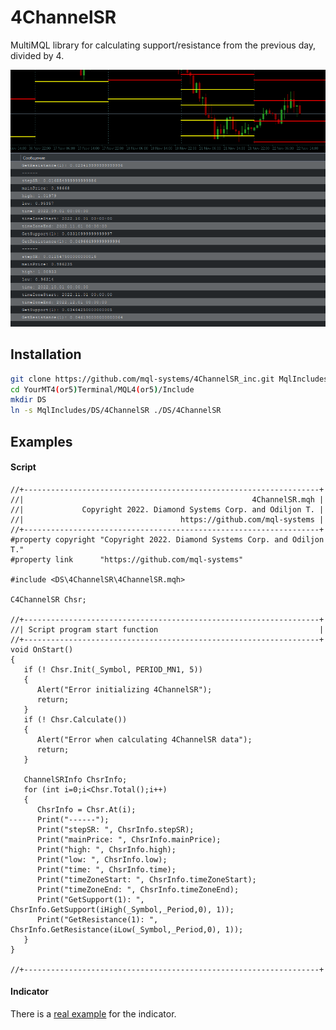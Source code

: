 # 4ChannelSR

MultiMQL library for calculating support/resistance from the previous day, divided by 4.

![4ChannelSR](https://github.com/mql-systems/4ChannelSR_inc/raw/main/image.png)

## Installation

```bash
git clone https://github.com/mql-systems/4ChannelSR_inc.git MqlIncludes/DS/4ChannelSR
cd YourMT4(or5)Terminal/MQL4(or5)/Include
mkdir DS
ln -s MqlIncludes/DS/4ChannelSR ./DS/4ChannelSR
```

## Examples

#### Script

```mql5
//+------------------------------------------------------------------+
//|                                                   4ChannelSR.mqh |
//|             Copyright 2022. Diamond Systems Corp. and Odiljon T. |
//|                                   https://github.com/mql-systems |
//+------------------------------------------------------------------+
#property copyright "Copyright 2022. Diamond Systems Corp. and Odiljon T."
#property link      "https://github.com/mql-systems"

#include <DS\4ChannelSR\4ChannelSR.mqh>

C4ChannelSR Chsr;

//+------------------------------------------------------------------+
//| Script program start function                                    |
//+------------------------------------------------------------------+
void OnStart()
{
   if (! Chsr.Init(_Symbol, PERIOD_MN1, 5))
   {
      Alert("Error initializing 4ChannelSR");
      return;
   }
   if (! Chsr.Calculate())
   {
      Alert("Error when calculating 4ChannelSR data");
      return;
   }
   
   ChannelSRInfo ChsrInfo;
   for (int i=0;i<Chsr.Total();i++)
   {
      ChsrInfo = Chsr.At(i);
      Print("------");
      Print("stepSR: ", ChsrInfo.stepSR);
      Print("mainPrice: ", ChsrInfo.mainPrice);
      Print("high: ", ChsrInfo.high);
      Print("low: ", ChsrInfo.low);
      Print("time: ", ChsrInfo.time);
      Print("timeZoneStart: ", ChsrInfo.timeZoneStart);
      Print("timeZoneEnd: ", ChsrInfo.timeZoneEnd);
      Print("GetSupport(1): ", ChsrInfo.GetSupport(iHigh(_Symbol,_Period,0), 1));
      Print("GetResistance(1): ", ChsrInfo.GetResistance(iLow(_Symbol,_Period,0), 1));
   }
}

//+------------------------------------------------------------------+
```

#### Indicator

There is a [real example](https://github.com/mql-systems/4ChannelSR_indicator) for the indicator.